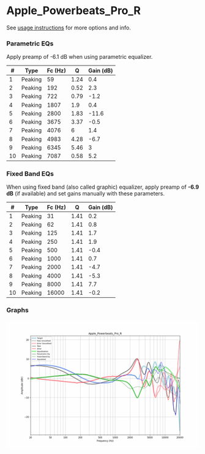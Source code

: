 # Apple_Powerbeats_Pro_R
See [usage instructions](https://github.com/jaakkopasanen/AutoEq#usage) for more options and info.

### Parametric EQs
Apply preamp of -6.1 dB when using parametric equalizer.

|   # | Type    |   Fc (Hz) |    Q |   Gain (dB) |
|-----|---------|-----------|------|-------------|
|   1 | Peaking |        59 | 1.24 |         0.4 |
|   2 | Peaking |       192 | 0.52 |         2.3 |
|   3 | Peaking |       722 | 0.79 |        -1.2 |
|   4 | Peaking |      1807 | 1.9  |         0.4 |
|   5 | Peaking |      2800 | 1.83 |       -11.6 |
|   6 | Peaking |      3675 | 3.37 |        -0.5 |
|   7 | Peaking |      4076 | 6    |         1.4 |
|   8 | Peaking |      4983 | 4.28 |        -6.7 |
|   9 | Peaking |      6345 | 5.46 |         3   |
|  10 | Peaking |      7087 | 0.58 |         5.2 |

### Fixed Band EQs
When using fixed band (also called graphic) equalizer, apply preamp of **-6.9 dB** (if available) and set gains manually with these parameters.

|   # | Type    |   Fc (Hz) |    Q |   Gain (dB) |
|-----|---------|-----------|------|-------------|
|   1 | Peaking |        31 | 1.41 |         0.2 |
|   2 | Peaking |        62 | 1.41 |         0.8 |
|   3 | Peaking |       125 | 1.41 |         1.7 |
|   4 | Peaking |       250 | 1.41 |         1.9 |
|   5 | Peaking |       500 | 1.41 |        -0.4 |
|   6 | Peaking |      1000 | 1.41 |         0.7 |
|   7 | Peaking |      2000 | 1.41 |        -4.7 |
|   8 | Peaking |      4000 | 1.41 |        -5.3 |
|   9 | Peaking |      8000 | 1.41 |         7.7 |
|  10 | Peaking |     16000 | 1.41 |        -0.2 |

### Graphs
![](./Apple_Powerbeats_Pro_R.png)
